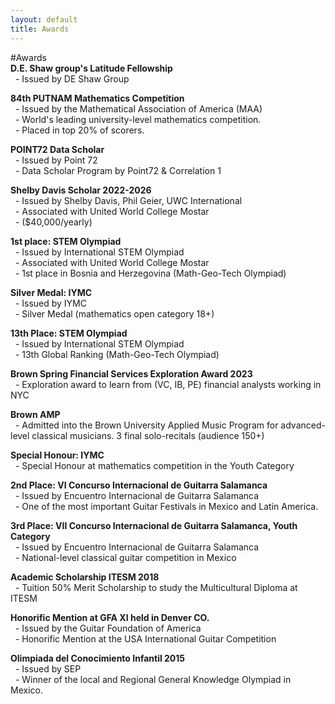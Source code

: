 ```yaml
---
layout: default
title: Awards
---
```

#Awards
<br>
**D.E. Shaw group's Latitude Fellowship**  
&nbsp;&nbsp;- Issued by DE Shaw Group

**84th PUTNAM Mathematics Competition**  
&nbsp;&nbsp;- Issued by the Mathematical Association of America (MAA)  
&nbsp;&nbsp;- World's leading university-level mathematics competition.  
&nbsp;&nbsp;- Placed in top 20% of scorers.

**POINT72 Data Scholar**  
&nbsp;&nbsp;- Issued by Point 72  
&nbsp;&nbsp;- Data Scholar Program by Point72 & Correlation 1

**Shelby Davis Scholar 2022-2026**  
&nbsp;&nbsp;- Issued by Shelby Davis, Phil Geier, UWC International  
&nbsp;&nbsp;- Associated with United World College Mostar  
&nbsp;&nbsp;- ($40,000/yearly)

**1st place: STEM Olympiad**  
&nbsp;&nbsp;- Issued by International STEM Olympiad  
&nbsp;&nbsp;- Associated with United World College Mostar  
&nbsp;&nbsp;- 1st place in Bosnia and Herzegovina (Math-Geo-Tech Olympiad)

**Silver Medal: IYMC**  
&nbsp;&nbsp;- Issued by IYMC  
&nbsp;&nbsp;- Silver Medal (mathematics open category 18+)

**13th Place: STEM Olympiad**  
&nbsp;&nbsp;- Issued by International STEM Olympiad  
&nbsp;&nbsp;- 13th Global Ranking (Math-Geo-Tech Olympiad)

**Brown Spring Financial Services Exploration Award 2023**  
&nbsp;&nbsp;- Exploration award to learn from (VC, IB, PE) financial analysts working in NYC

**Brown AMP**  
&nbsp;&nbsp;- Admitted into the Brown University Applied Music Program for advanced-level classical musicians. 3 final solo-recitals (audience 150+)

**Special Honour: IYMC**  
&nbsp;&nbsp;- Special Honour at mathematics competition in the Youth Category

**2nd Place: VI Concurso Internacional de Guitarra Salamanca**  
&nbsp;&nbsp;- Issued by Encuentro Internacional de Guitarra Salamanca  
&nbsp;&nbsp;- One of the most important Guitar Festivals in Mexico and Latin America.

**3rd Place: VII Concurso Internacional de Guitarra Salamanca, Youth Category**  
&nbsp;&nbsp;- Issued by Encuentro Internacional de Guitarra Salamanca  
&nbsp;&nbsp;- National-level classical guitar competition in Mexico

**Academic Scholarship ITESM 2018**  
&nbsp;&nbsp;- Tuition 50% Merit Scholarship to study the Multicultural Diploma at ITESM

**Honorific Mention at GFA XI held in Denver CO.**  
&nbsp;&nbsp;- Issued by the Guitar Foundation of America  
&nbsp;&nbsp;- Honorific Mention at the USA International Guitar Competition

**Olimpiada del Conocimiento Infantil 2015**  
&nbsp;&nbsp;- Issued by SEP  
&nbsp;&nbsp;- Winner of the local and Regional General Knowledge Olympiad in Mexico.
